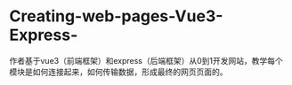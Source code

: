 # Creating-web-pages-Vue3-Express-
作者基于vue3（前端框架）和express（后端框架）从0到1开发网站，教学每个模块是如何连接起来，如何传输数据，形成最终的网页页面的。
